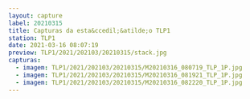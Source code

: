```yaml
---
layout: capture
label: 20210315
title: Capturas da esta&ccedil;&atilde;o TLP1
station: TLP1
date: 2021-03-16 08:07:19
preview: TLP1/2021/202103/20210315/stack.jpg
capturas:
  - imagem: TLP1/2021/202103/20210315/M20210316_080719_TLP_1P.jpg
  - imagem: TLP1/2021/202103/20210315/M20210316_081921_TLP_1P.jpg
  - imagem: TLP1/2021/202103/20210315/M20210316_082220_TLP_1P.jpg
---
```

